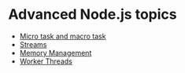 # Advanced Node.js topics

- [Micro task and macro task](./MicroMacroTask/README.md)
- [Streams](./Streams/README.md)
- [Memory Management](./MemoryManagement/README.md)
- [Worker Threads](./Worker_Threads/README.md)
